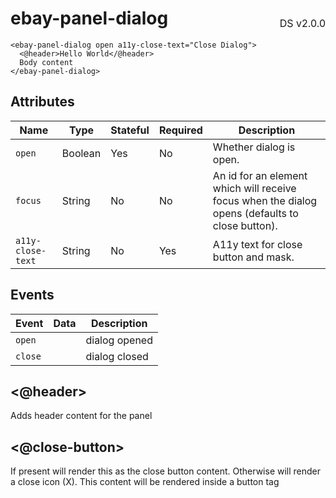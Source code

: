 <h1 style='display: flex; justify-content: space-between; align-items: center;'>
    <span>
        ebay-panel-dialog
    </span>
    <span style='font-weight: normal; font-size: medium; margin-bottom: -15px;'>
        DS v2.0.0
    </span>
</h1>

```marko
<ebay-panel-dialog open a11y-close-text="Close Dialog">
  <@header>Hello World</@header>
  Body content
</ebay-panel-dialog>
```

##

## Attributes

Name | Type | Stateful | Required | Description
--- | --- | --- | --- | ---
`open` | Boolean | Yes | No | Whether dialog is open.
`focus` | String | No | No | An id for an element which will receive focus when the dialog opens (defaults to close button).
`a11y-close-text` | String | No | Yes | A11y text for close button and mask.

## Events

Event | Data | Description
--- | --- | ---
`open` |  | dialog opened
`close` |  | dialog closed

## <@header>

Adds header content for the panel

## <@close-button>

If present will render this as the close button content. Otherwise will render a close icon (X).
This content will be rendered inside a button tag
